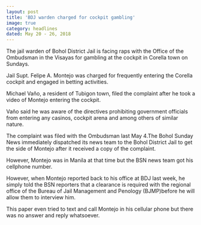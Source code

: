 ```yaml
---
layout: post
title: 'BDJ warden charged for cockpit gambling'
image: true
category: headlines
dated: May 20 - 26, 2018
---
```


The jail warden of Bohol District Jail is facing raps with the Office of the Ombudsman in the Visayas for gambling at the cockpit in Corella town on Sundays.

Jail Supt. Felipe A. Montejo was charged for frequently entering the Corella cockpit and engaged in betting activities.

Michael Vaňo, a resident of Tubigon town, filed the complaint after he took a video of Montejo entering the cockpit.

Vaňo said he was aware of the directives prohibiting government officials from entering any casinos, cockpit arena and among others of similar nature.

The complaint was filed with the Ombudsman last May 4.The Bohol Sunday News immediately dispatched its news team to the Bohol District Jail to get the side of Montejo after it received a copy of the complaint.

However, Montejo was in Manila at that time but the BSN news team got his cellphone number.

However, when Montejo reported back to his office at BDJ last week, he simply told the BSN reporters that a clearance is required with the regional office of the Bureau of Jail Management and Penology (BJMP)before he will allow them to interview him.

This paper even tried to text and call Montejo in his cellular phone but there was no answer and reply whatsoever.